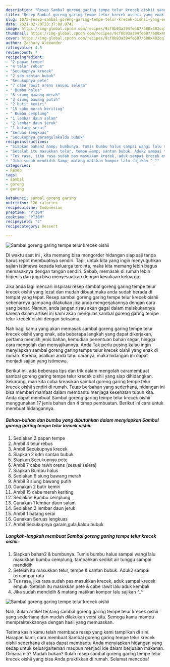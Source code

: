 ```yaml
---
description: "Resep Sambal goreng garing tempe telur krecek oishii yang enak Untuk Jualan"
title: "Resep Sambal goreng garing tempe telur krecek oishii yang enak Untuk Jualan"
slug: 1075-resep-sambal-goreng-garing-tempe-telur-krecek-oishii-yang-enak-untuk-jualan
date: 2021-02-20T23:37:08.874Z
image: https://img-global.cpcdn.com/recipes/9cf8b93a394fe687/680x482cq70/sambal-goreng-garing-tempe-telur-krecek-oishii-foto-resep-utama.jpg
thumbnail: https://img-global.cpcdn.com/recipes/9cf8b93a394fe687/680x482cq70/sambal-goreng-garing-tempe-telur-krecek-oishii-foto-resep-utama.jpg
cover: https://img-global.cpcdn.com/recipes/9cf8b93a394fe687/680x482cq70/sambal-goreng-garing-tempe-telur-krecek-oishii-foto-resep-utama.jpg
author: Zachary Alexander
ratingvalue: 4.5
reviewcount: 7
recipeingredient:
- "2 papan tempe"
- "4 telur rebus"
- "Secukupnya krecek"
- "2 sdm santan bubuk"
- "Secukupnya pete"
- "7 cabe rawit orens sesuai selera"
- " Bumbu halus"
- "6 siung bawang merah"
- "3 siung bawang putih"
- "2 butir kemiri"
- "15 cabe merah keriting"
- " Bumbu cemplung"
- "1 lembar daun salam"
- "2 lembar daun jeruk"
- "1 batang serai"
- "Seruas lengkuas"
- "Secukupnya garamgulakaldu bubuk"
recipeinstructions:
- "Siapkan bahan2 &amp; bumbunya. Tumis bumbu halus sampai wangi lalu masukkan bumbu cemplung, tambahkan sedikit air tunggu sampai mendidih"
- "Setelah itu masukkan telur, tempe &amp; santan bubuk. Aduk2 sampai tercampur rata"
- "Tes rasa, jika rasa sudah pas masukkan krecek, aduk sampai krecek empuk. Setelah itu masukkan pete &amp; cabe rawit lalu aduk kembali"
- "Jika sudah mendidih &amp; matang matikan kompor lalu sajikan ^_^"
categories:
- Resep
tags:
- sambal
- goreng
- garing

katakunci: sambal goreng garing 
nutrition: 126 calories
recipecuisine: Indonesian
preptime: "PT36M"
cooktime: "PT38M"
recipeyield: "2"
recipecategory: Dessert

---
```



![Sambal goreng garing tempe telur krecek oishii](https://img-global.cpcdn.com/recipes/9cf8b93a394fe687/680x482cq70/sambal-goreng-garing-tempe-telur-krecek-oishii-foto-resep-utama.jpg)

Di waktu  saat ini , kita memang bisa mengorder hidangan siap saji tanpa harus repot membuatnya sendiri. Tapi, untuk kita yang ingin menyuguhkan sajian istimewa kepada keluarga tercinta, maka kita memang lebih bagus memasaknya dengan tangan sendiri. Sebab, memasak di rumah lebih higienis dan juga bisa menyesuaikan dengan kesukaan keluarga.

Jika anda lagi mencari inspirasi resep sambal goreng garing tempe telur krecek oishii yang lezat dan mudah dibuat,maka anda sudah berada di tempat yang tepat. Resep sambal goreng garing tempe telur krecek oishii  sebenarnya gampang dilakukan jika anda mengerjakannya dengan cara yang benar. Namun, anda jangan risau akan gagal dalam melakukannya 
karena dalam artikel ini kami akan mengulas sambal goreng garing tempe telur krecek oishii dengan seksama.  



Nah bagi kamu yang akan memasak sambal goreng garing tempe telur krecek oishii yang enak, ada beberapa langkah yang dapat dikerjakan, pertama memilih jenis bahan, kemudian penentuan bahan segar, hingga cara mengolah dan menyajikannya. Anda Tak perlu pusing kalau ingin menyiapkan sambal goreng garing tempe telur krecek oishii yang enak di rumah. Karena, asalkan anda  tahu caranya, maka hidangan ini dapat menjadi sajian yang istimewa.

Berikut ini, ada beberapa tips dan trik dalam mengolah caramembuat sambal goreng garing tempe telur krecek oishii yang siap dihidangkan. Sekarang, mari kita coba kreasikan sambal goreng garing tempe telur krecek oishii sendiri di rumah. Tetap berbahan yang sederhana, hidangan ini bisa memberi manfaat dalam membantu menjaga kesehatan tubuh kita. Anda dapat membuat Sambal goreng garing tempe telur krecek oishii menggunakan 17 jenis bahan dan 4 tahap pembuatan. Berikut ini cara untuk membuat hidangannya.

<!--inarticleads1-->

##### Bahan-bahan dan bumbu yang dibutuhkan dalam menyiapkan Sambal goreng garing tempe telur krecek oishii:

1. Sediakan 2 papan tempe
1. Ambil 4 telur rebus
1. Ambil Secukupnya krecek
1. Siapkan 2 sdm santan bubuk
1. Siapkan Secukupnya pete
1. Ambil 7 cabe rawit orens (sesuai selera)
1. Siapkan  Bumbu halus
1. Sediakan 6 siung bawang merah
1. Ambil 3 siung bawang putih
1. Gunakan 2 butir kemiri
1. Ambil 15 cabe merah keriting
1. Sediakan  Bumbu cemplung
1. Gunakan 1 lembar daun salam
1. Sediakan 2 lembar daun jeruk
1. Ambil 1 batang serai
1. Gunakan Seruas lengkuas
1. Ambil Secukupnya garam,gula,kaldu bubuk




<!--inarticleads2-->

##### Langkah-langkah membuat Sambal goreng garing tempe telur krecek oishii:

1. Siapkan bahan2 &amp; bumbunya. Tumis bumbu halus sampai wangi lalu masukkan bumbu cemplung, tambahkan sedikit air tunggu sampai mendidih
1. Setelah itu masukkan telur, tempe &amp; santan bubuk. Aduk2 sampai tercampur rata
1. Tes rasa, jika rasa sudah pas masukkan krecek, aduk sampai krecek empuk. Setelah itu masukkan pete &amp; cabe rawit lalu aduk kembali
1. Jika sudah mendidih &amp; matang matikan kompor lalu sajikan ^_^
<img src="//assets-global.cpcdn.com/assets/icons/button_play-2c75c40dde080a61004c1f40b05d8f140eaff45d7e9e6481dc71c63d2e7c4909.png" alt="Sambal goreng garing tempe telur krecek oishii">



Nah, itulah artikel tentang  sambal goreng garing tempe telur krecek oishii  yang sederhana dan mudah dilakukan versi kita. Semoga kamu mampu mempraktekkannya dengan hasil yang memuaskan. 

Terima kasih kamu telah membaca resep yang kami tampilkan di sini. Harapan kami, cara membuat  Sambal goreng garing tempe telur krecek oishii sederhana di atas dapat membantu Anda menyiapkan hidangan yang sedap untuk keluarga/teman maupun menjadi ide dalam berjualan makanan. Gimana nih? Mudah bukan? Itulah resep sambal goreng garing tempe telur krecek oishii yang bisa Anda praktikkan di rumah. Selamat mencoba!


